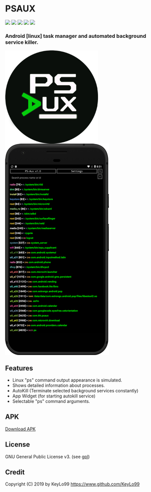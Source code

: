 # PSAUX
<a href="https://github.com/KeyLo99/PSAUX/issues"><img src="https://img.shields.io/github/issues/KeyLo99/PSAUX.svg"/></a>
<a href="https://github.com/KeyLo99/PSAUX/pulls"><img src="https://img.shields.io/github/issues-pr/KeyLo99/PSAUX.svg"/></a>
<a href="https://github.com/KeyLo99/PSAUX/stargazers"><img src="https://img.shields.io/github/stars/KeyLo99/PSAUX.svg"/></a>
<a href="https://github.com/KeyLo99/PSAUX/network"><img src="https://img.shields.io/github/forks/KeyLo99/PSAUX.svg"/></a>
<a href="https://github.com/KeyLo99/PSAUX/blob/master/LICENSE"><img src="https://img.shields.io/github/license/KeyLo99/PSAUX.svg"/></a>
  
### Android [linux] task manager and automated background service killer.

<img align="center" src='https://github.com/KeyLo99/PSAUX/blob/master/src/main/res/drawable/psaux1.png' width='300' height='300'/>

<img align="center" src='https://github.com/KeyLo99/PSAUX/blob/master/src/main/res/drawable/example_phone.png' width='335' height='679'/>

## Features

* Linux "ps" command output appearance is simulated.
* Shows detailed information about processes.
* AutoKill (Terminate selected background services constantly)
* App Widget (for starting autokill service)
* Selectable "ps" command arguments.

## APK

[Download APK](https://github.com/KeyLo99/APKs/raw/master/psaux-v1.5.apk)

## License

GNU General Public License v3. (see [gpl](https://www.gnu.org/licenses/gpl.txt))

## Credit

Copyright (C) 2019 by KeyLo99 https://www.github.com/KeyLo99
